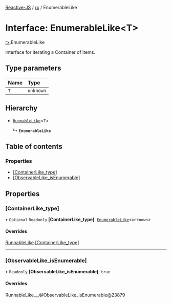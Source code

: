 [Reactive-JS](../README.md) / [rx](../modules/rx.md) / EnumerableLike

# Interface: EnumerableLike<T\>

[rx](../modules/rx.md).EnumerableLike

Interface for iterating a Container of items.

## Type parameters

| Name | Type |
| :------ | :------ |
| `T` | `unknown` |

## Hierarchy

- [`RunnableLike`](rx.RunnableLike.md)<`T`\>

  ↳ **`EnumerableLike`**

## Table of contents

### Properties

- [[ContainerLike\_type]](rx.EnumerableLike.md#[containerlike_type])
- [[ObservableLike\_isEnumerable]](rx.EnumerableLike.md#[observablelike_isenumerable])

## Properties

### [ContainerLike\_type]

• `Optional` `Readonly` **[ContainerLike\_type]**: [`EnumerableLike`](rx.EnumerableLike.md)<`unknown`\>

#### Overrides

[RunnableLike](rx.RunnableLike.md).[[ContainerLike_type]](rx.RunnableLike.md#[containerlike_type])

___

### [ObservableLike\_isEnumerable]

• `Readonly` **[ObservableLike\_isEnumerable]**: ``true``

#### Overrides

RunnableLike.\_\_@ObservableLike\_isEnumerable@23879
